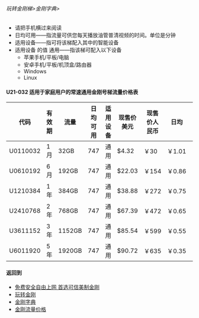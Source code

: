 ###### 玩转金刚梯>金刚字典>

- 请把手机横过来阅读
- 日均可用——指流量可供您每天播放油管普清视频的时间。单位是分钟
- 适用设备——指可将该梯配入其中的智能设备
- 适用设备 的值 通用——指该梯可配入以下设备
  - 苹果手机/平板/电脑
  - 安卓手机/平板/机顶盒/路由器
  - Windows
  - Linux

#### U21-032 适用于家庭用户的常速通用金刚号梯流量价格表

|代码     |有效期|流量  |日均可用|适用设备|现售价美元|现售价人民币|日均  |月均  |年均|
|--------|------|------|--------------|------|------|-------|-----|-----|-----|
|U0110032	|1月	|32GB	|747	|通用	|$4.32	|￥30	|￥1.01	|￥30	|￥363|
|U0610192	|6月	|192GB	|747	|通用	|$22.03	|￥154	|￥0.86	|￥26	|￥308|
|U1210384	|1年	|384GB	|747	|通用	|$38.88	|￥272	|￥0.75	|￥23	|￥272|
|U2410768	|2年	|768GB	|747	|通用	|$67.39	|￥472	|￥0.65	|￥20	|￥236|
|U3611152	|3年	|1152GB	|747	|通用	|$85.54	|￥599	|￥0.55	|￥17	|￥200|
|U6011920	|5年	|1920GB	|747	|通用	|$90.72	|￥635	|￥0.35	|￥11	|￥127|

#### 返回到
- [免费安全自由上网 首选可信美制金刚](https://github.com/a2zitpro/web/blob/master/%E5%BE%80%E5%90%8E%E7%BF%BB.md)
- [玩转金刚](https://github.com/a2zitpro/web/blob/master/LadderFree/A.md)
- [金刚字典](https://github.com/a2zitpro/web/blob/master/LadderFree/kkDictionary/KKDictionary.md)
- [金刚流量价格](https://github.com/a2zitpro/web/blob/master/LadderFree/kkDictionary/Price/KKDTPrice.md)
